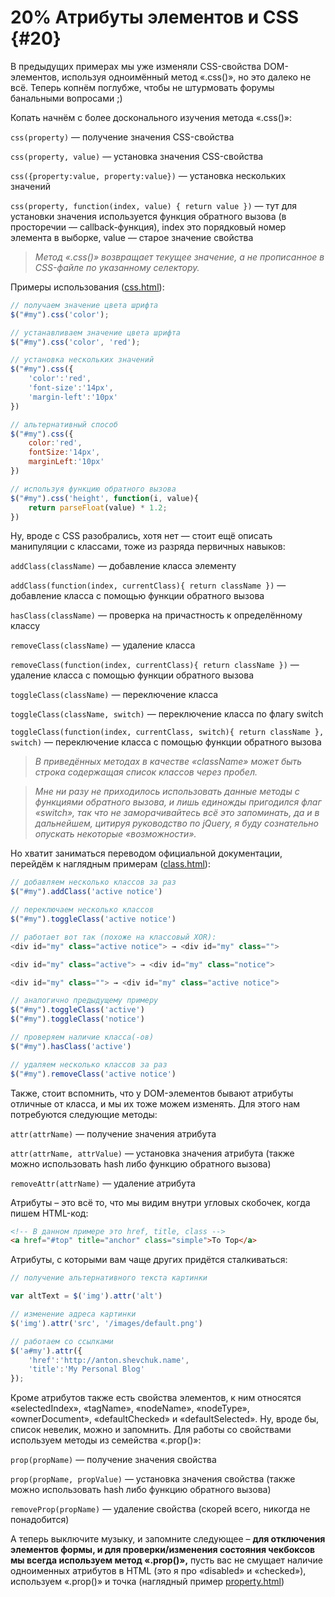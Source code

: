 # 20% Атрибуты элементов и CSS {#20}

В предыдущих примерах мы уже изменяли CSS-свойства DOM-элементов, используя одноимённый метод «.css()», но это далеко не всё. Теперь копнём поглубже, чтобы не штурмовать форумы банальными вопросами ;)

Копать начнём с более досконального изучения метода «.css()»:

`css(property)` — получение значения CSS-свойства

`css(property, value)` — установка значения CSS-свойства

`css({property:value, property:value})` — установка нескольких значений

`css(property, function(index, value) { return value })` — тут для установки значения используется функция обратного вызова (в просторечии — callback-функция), index это порядковый номер элемента в выборке, value — старое значение свойства

> _Метод «.css()» возвращает текущее значение, а не прописанное в CSS-файле по указанному селектору._

Примеры использования ([css.html](http://anton.shevchuk.name/book/code/css.html)):

```javascript
// получаем значение цвета шрифта
$("#my").css('color');

// устанавливаем значение цвета шрифта
$("#my").css('color', 'red'); 

// установка нескольких значений
$("#my").css({
    'color':'red',
    'font-size':'14px',
    'margin-left':'10px'
})

// альтернативный способ
$("#my").css({
    color:'red',
    fontSize:'14px',
    marginLeft:'10px'
})

// используя функцию обратного вызова
$("#my").css('height', function(i, value){
    return parseFloat(value) * 1.2;
})
```

Ну, вроде с CSS разобрались, хотя нет — стоит ещё описать манипуляции с классами, тоже из разряда первичных навыков:

`addClass(className)` — добавление класса элементу

`addClass(function(index, currentClass){ return className })` — добавление класса с помощью функции обратного вызова

`hasClass(className)` — проверка на причастность к определённому классу

`removeClass(className)` — удаление класса

`removeClass(function(index, currentClass){ return className })` — удаление класса с помощью функции обратного вызова

`toggleClass(className)` — переключение класса

`toggleClass(className, switch)` — переключение класса по флагу switch

`toggleClass(function(index, currentClass, switch){ return className }, switch)` — переключение класса с помощью функции обратного вызова

> _В приведённых методах в качестве «className» может быть строка содержащая список классов через пробел._

> _Мне ни разу не приходилось использовать данные методы с функциями обратного вызова, и лишь единожды пригодился флаг «switch», так что не заморачивайтесь всё это запоминать, да и в дальнейшем, цитируя руководство по jQuery, я буду сознательно опускать некоторые «возможности»._

Но хватит заниматься переводом официальной документации, перейдём к наглядным примерам ([class.html](http://anton.shevchuk.name/book/code/class.html)):

```javascript
// добавляем несколько классов за раз
$("#my").addClass('active notice')

// переключаем несколько классов
$("#my").toggleClass('active notice')

// работает вот так (похоже на классовый XOR):
<div id="my" class="active notice"> → <div id="my" class="">

<div id="my" class="active"> → <div id="my" class="notice">

<div id="my" class=""> → <div id="my" class="active notice">

// аналогично предыдущему примеру
$("#my").toggleClass('active')
$("#my").toggleClass('notice')

// проверяем наличие класса(-ов)
$("#my").hasClass('active')

// удаляем несколько классов за раз
$("#my").removeClass('active notice')

```

Также, стоит вспомнить, что у DOM-элементов бывают атрибуты отличные от класса, и мы их тоже можем изменять. Для этого нам потребуются следующие методы:

`attr(attrName)` — получение значения атрибута

`attr(attrName, attrValue)` — установка значения атрибута (также можно использовать hash либо функцию обратного вызова)

`removeAttr(attrName)` — удаление атрибута

Атрибуты – это всё то, что мы видим внутри угловых скобочек, когда пишем HTML-код:

```html
<!-- В данном примере это href, title, class -->
<a href="#top" title="anchor" class="simple">To Top</a>
```

Атрибуты, с которыми вам чаще других придётся сталкиваться:

```javascript
// получение альтернативного текста картинки

var altText = $('img').attr('alt')

// изменение адреса картинки
$('img').attr('src', '/images/default.png')

// работаем со ссылками
$('a#my').attr({
    'href':'http://anton.shevchuk.name',
    'title':'My Personal Blog'
});
```

Кроме атрибутов также есть свойства элементов, к ним относятся «selectedIndex», «tagName», «nodeName», «nodeType», «ownerDocument», «defaultChecked» и «defaultSelected». Ну, вроде бы, список невелик, можно и запомнить. Для работы со свойствами используем методы из семейства «.prop()»:

`prop(propName)` — получение значения свойства

`prop(propName, propValue)` — установка значения свойства (также можно использовать hash либо функцию обратного вызова)

`removeProp(propName)` — удаление свойства (скорей всего, никогда не понадобится)

А теперь выключите музыку, и запомните следующее – **для отключения элементов формы, и для проверки/изменения состояния чекбоксов мы всегда используем метод «.prop()»,** пусть вас не смущает наличие одноименных атрибутов в HTML (это я про «disabled» и «checked»), используем «.prop()» и точка (наглядный пример [property.html](http://anton.shevchuk.name/book/code/property.html))
